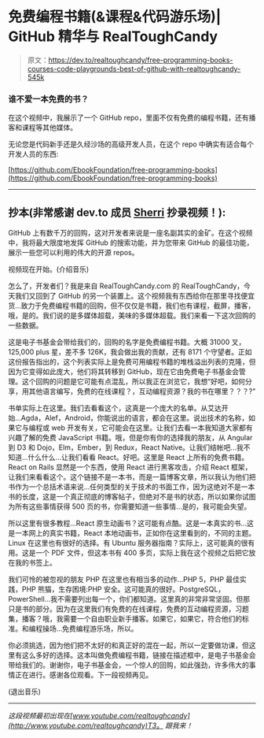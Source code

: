 # 免费编程书籍(&课程&代码游乐场)| GitHub 精华与 RealToughCandy

> 原文：<https://dev.to/realtoughcandy/free-programming-books-courses-code-playgrounds-best-of-github-with-realtoughcandy-545k>

### 谁不爱一本免费的书？

在这个视频中，我展示了一个 GitHub repo，里面不仅有免费的编程书籍，还有播客和课程等其他媒体。

无论您是代码新手还是久经沙场的高级开发人员，在这个 repo 中确实有适合每个开发人员的东西:

[https://github.com/EbookFoundation/free-programming-books](https://github.com/EbookFoundation/free-programming-books)

* * *

## 抄本(非常感谢 dev.to 成员 [Sherri](https://dev.to/sherribooher) 抄录视频！):

GitHub 上有数千万的回购，这对开发者来说是一座名副其实的金矿。在这个视频中，我将最大限度地发挥 GitHub 的搜索功能，并为您带来 GitHub 的最佳功能，展示一些您可以利用的伟大的开源 repos。

视频现在开始。(介绍音乐)

怎么了，开发者们？我是来自 RealToughCandy.com 的 RealToughCandy，今天我们又回到了 GitHub 的另一个装置上。这个视频我有东西给你在那里寻找便宜货...致力于免费编程书籍的回购，但不仅仅是书籍，我们也有课程，截屏，播客，哦，是的。我们说的是多媒体超载，美味的多媒体超载。我们来看一下这次回购的一些数据。

这是电子书基金会带给我们的，回购的名字是免费编程书籍。大概 31000 叉，125,000 plus 星，差不多 126K，我会做出我的贡献，还有 8171 个守望者。正如这份报告指出的，这个列表实际上是免费可用编程书籍的堆栈溢出列表的克隆，但因为它变得如此庞大，他们将其转移到 GitHub，现在它由免费电子书基金会管理。这个回购的问题是它可能有点混乱，所以我正在浏览它，我想“好吧，如何分享，用其他语言编写，免费的在线课程？，互动编程资源？我的书在哪里？？？?"

书单实际上在这里。我们去看看这个，这真是一个庞大的名单。从艾达开始...Agda，Alef，Android，你能说出的语言，都会在这里。说出技术的名称，如果它与编程或 web 开发有关，它可能会在这里。让我们去看一本我知道大家都有兴趣了解的免费 JavaScript 书籍。哦，但是你有你的选择我的朋友，从 Angular 到 D3 和 Dojo，Elm，Ember，到 Redux，React Native。让我们结帐吧...我不知道...什么什么...让我们看看 React。好吧。这里是 React 上所有的免费书籍。React on Rails 显然是一个东西，使用 React 进行黑客攻击，介绍 React 框架，让我们来看看这个。这个链接不是一本书，而是一篇博客文章，所以我认为他们把书作为一个总括术语来说...任何类型的关于技术的书面工作，因为这绝对不是一本书的长度，这是一个真正彻底的博客帖子，但绝对不是书的状态，所以如果你试图为所有这些事情获得 500 页的书，你需要知道一些事情...是的，我可能会失望。

所以这里有很多教程...React 原生动画书？这可能有点酷。这是一本真实的书...这是一本网上的真实书籍，React 本地动画书，正如你在这里看到的，不同的主题。Linux 在这里也有很好的选择。有 Ubuntu 服务器指南？实际上，这可能真的很有用。这是一个 PDF 文件，但这本书有 400 多页，实际上我在这个视频之后把它放在我的书签上。

我们可怜的被忽视的朋友 PHP 在这里也有相当多的动作...PHP 5，PHP 最佳实践，PHP 熊猫，生存困境:PHP 安全。这可能真的很好。PostgreSQL，PowerShell...我不需要列出每一个，你们都知道。这里真的非常非常坚固。但那只是书的部分。因为在这里我们有免费的在线课程，免费的互动编程资源，习题集，播客？哦，我需要一个自由职业新手播客。如果它，如果它，符合他们的标准。和编程操场...免费编程游乐场，所以。

你必须挑选，因为他们把不太好的和真正好的混在一起，所以一定要做功课，但这里有这么多好的选择。这本叫做免费编程书籍，链接在描述框中，是电子书基金会带给我们的。谢谢你，电子书基金会，一个惊人的回购，如此强劲，许多伟大的事情正在进行。感谢各位观看。下一段视频再见。

(退出音乐)

* * *

*这段视频最初出现在[www.youtube.com/realtoughcandy](http://www.youtube.com/realtoughcandy)T3。
跟我来！*